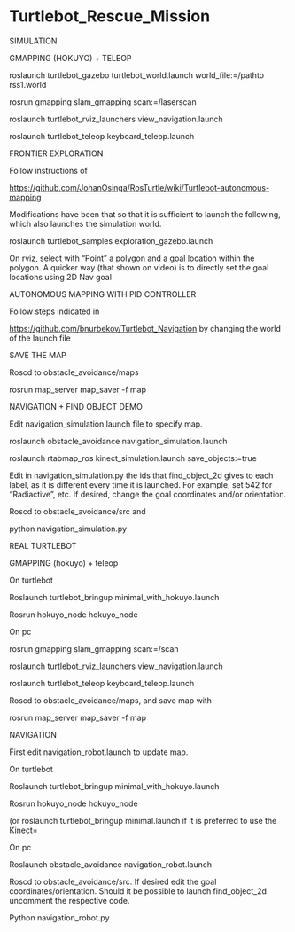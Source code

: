 # Turtlebot_Rescue_Mission

SIMULATION

GMAPPING (HOKUYO)  + TELEOP 

roslaunch turtlebot_gazebo turtlebot_world.launch world_file:=/pathto rss1.world

rosrun gmapping slam_gmapping scan:=/laserscan

roslaunch turtlebot_rviz_launchers view_navigation.launch

roslaunch turtlebot_teleop keyboard_teleop.launch

FRONTIER EXPLORATION


Follow instructions of

https://github.com/JohanOsinga/RosTurtle/wiki/Turtlebot-autonomous-mapping

Modifications have been that so that it is sufficient to launch the following, which also launches the simulation world. 

roslaunch turtlebot_samples exploration_gazebo.launch

On rviz, select with “Point” a polygon and a goal location within the polygon. A quicker way (that shown on video) is to directly set the goal locations using 2D Nav goal

AUTONOMOUS MAPPING WITH PID CONTROLLER

Follow steps indicated in 

https://github.com/bnurbekov/Turtlebot_Navigation
by changing the world of the launch file


SAVE THE MAP

Roscd to obstacle_avoidance/maps

rosrun map_server map_saver -f map


NAVIGATION + FIND OBJECT DEMO

Edit navigation_simulation.launch file to specify map. 
<arg name="map_file" default="$(find obstacle_avoidance)/maps/simulation_map.yaml"/>



roslaunch obstacle_avoidance navigation_simulation.launch

roslaunch rtabmap_ros kinect_simulation.launch save_objects:=true




Edit in navigation_simulation.py the ids that find_object_2d gives to each label, as it is different every time it is launched. For example, set 542 for “Radiactive”, etc. If desired, change the goal coordinates and/or orientation.

Roscd to obstacle_avoidance/src and

python navigation_simulation.py



REAL TURTLEBOT

GMAPPING (hokuyo) + teleop

On turtlebot

Roslaunch turtlebot_bringup minimal_with_hokuyo.launch

Rosrun hokuyo_node hokuyo_node


On pc

rosrun gmapping slam_gmapping scan:=/scan

roslaunch turtlebot_rviz_launchers view_navigation.launch

roslaunch turtlebot_teleop keyboard_teleop.launch

Roscd to obstacle_avoidance/maps, and save map with

rosrun map_server map_saver -f map


NAVIGATION

First edit navigation_robot.launch to update map.
<arg name="map_file" default="$(find obstacle_avoidance)/maps/world_map.yaml"/>


On turtlebot

Roslaunch turtlebot_bringup minimal_with_hokuyo.launch

Rosrun hokuyo_node hokuyo_node


(or roslaunch turtlebot_bringup minimal.launch if it is preferred to use the Kinect=

On pc


Roslaunch obstacle_avoidance navigation_robot.launch

Roscd to obstacle_avoidance/src. If desired edit the goal coordinates/orientation. Should it be possible to launch find_object_2d uncomment the respective code. 

Python navigation_robot.py


 





